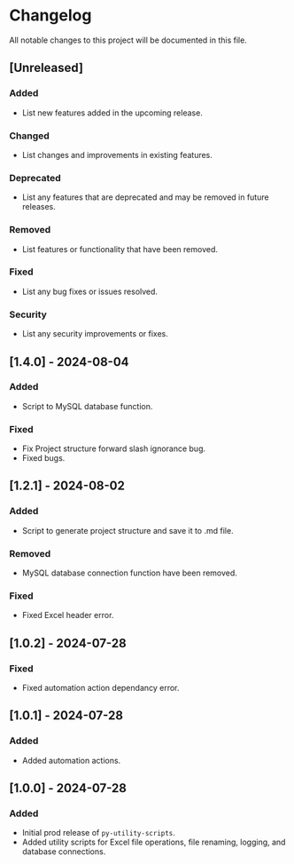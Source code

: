 # Changelog

All notable changes to this project will be documented in this file.

## [Unreleased]

### Added
- List new features added in the upcoming release.

### Changed
- List changes and improvements in existing features.

### Deprecated
- List any features that are deprecated and may be removed in future releases.

### Removed
- List features or functionality that have been removed.

### Fixed
- List any bug fixes or issues resolved.

### Security
- List any security improvements or fixes.

## [1.4.0] - 2024-08-04

### Added
- Script to MySQL database function.

### Fixed
- Fix Project structure forward slash ignorance bug.
- Fixed bugs.

## [1.2.1] - 2024-08-02

### Added
- Script to generate project structure and save it to .md file.

### Removed
- MySQL database connection function have been removed.

### Fixed
- Fixed Excel header error.

## [1.0.2] - 2024-07-28

### Fixed
- Fixed automation action dependancy error.

## [1.0.1] - 2024-07-28

### Added
- Added automation actions.

## [1.0.0] - 2024-07-28

### Added
- Initial prod release of `py-utility-scripts`.
- Added utility scripts for Excel file operations, file renaming, logging, and database connections.
